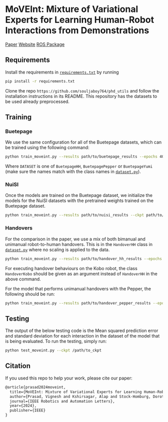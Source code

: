 # MoVEInt: Mixture of Variational Experts for Learning Human-Robot Interactions from Demonstrations

[Paper](https://arxiv.org/abs/2407.07636) [Website](https://bit.ly/MoVEInt) [ROS Package](https://github.com/souljaboy764/moveint_ros)

## Requirements

Install the requirements in [`requirements.txt`](requirements.txt) by running

```bash
pip install -r requirements.txt
```

Clone the repo `https://github.com/souljaboy764/phd_utils` and follow the installation instructions in its README. This repository has the datasets to be used already preprocessed.

## Training

### Buetepage

We use the same configuration for all of the Buetepage datasets, which can be trained using the following command:

```bash
python train_moveint.py --results path/to/buetepage_results --epochs 400 --num-components 3 --dataset DATASET --hidden-sizes 40 20 --latent-dim 5
```

Where `DATASET` is one of `BuetepageHH`, `BuetepagePepper` or `BuetepageYumi` (make sure the names match with the class names in [`dataset.py`](dataset.py)).

### NuiSI

Once the models are trained on the Buetepage dataset, we initialize the models for the NuiSI datasets with the pretrained weights trained on the Buetepage dataset.

```bash
python train_moveint.py --results path/to/nuisi_results --ckpt path/to/buetepage_checkpoint.pth --epochs 400 --num-components 3 --dataset DATASET --hidden-sizes 40 20 --latent-dim 5
```

### Handovers

For the comparison in the paper, we use a mix of both bimanual and unimanual robot-to-human handovers. This is in the `HandoverHH` class in [`dataset.py`](dataset.py) where no scaling is applied to the data.

```bash
python train_moveint.py --results path/to/handover_hh_results --epochs 400 --num-components 3 --dataset HandoverHH --hidden-sizes 80 40 --latent-dim 10
```

For executing handover behaviours on the Kobo robot, the class `HandoverKobo` should be given as an argument instead of `HandoverHH` in the above command.

For the model that performs unimanual handovers with the Pepper, the following should be run:

```bash
python train_moveint.py --results path/to/handover_pepper_results --epochs 400 --num-components 3 --dataset UnimanualPepper --hidden-sizes 40 20 --latent-dim 5
```

## Testing

The output of the below testing code is the Mean squared prediction error and standard deviation for each interaction in the dataset of the model that is being evaluated. To run the testing, simply run:

```bash
python test_moveint.py --ckpt /path/to_ckpt
```

## Citation

If you used this repo to help your work, please cite our paper:

```latex
@article{prasad2024moveint,
  title={MoVEInt: Mixture of Variational Experts for Learning Human-Robot Interactions from Demonstrations},
  author={Prasad, Vignesh and Kshirsagar, Alap and Stock-Homburg, Dorothea Koert Ruth and Peters, Jan and Chalvatzaki, Georgia},
  journal={IEEE Robotics and Automation Letters},
  year={2024},
  publisher={IEEE}
}
```
